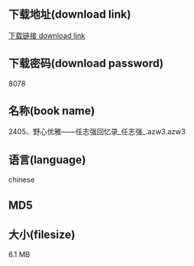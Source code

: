 ## 下载地址(download link)
[下载链接 download link](https://tutu365.netlify.app/?s=2405%E3%80%81%E9%87%8E%E5%BF%83%E4%BC%98%E9%9B%85%E2%80%94%E2%80%94%E4%BB%BB%E5%BF%97%E5%BC%BA%E5%9B%9E%E5%BF%86%E5%BD%95_%E4%BB%BB%E5%BF%97%E5%BC%BA_.azw3)

## 下载密码(download password)
8078

## 名称(book name)
2405、野心优雅——任志强回忆录_任志强_.azw3.azw3

## 语言(language)
chinese

## MD5


## 大小(filesize)
6.1 MB
